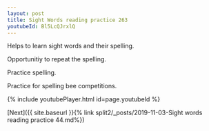 ```yaml
---
layout: post
title: Sight Words reading practice 263
youtubeId: Bl5LcQJrxlQ
---
```

 
 
Helps to learn sight words and their spelling.

Opportunitiy to repeat the spelling. 

Practice spelling. 
 
Practice for spelling bee competitions. 
 
{% include youtubePlayer.html id=page.youtubeId %}
 
 

[Next]({{ site.baseurl }}{% link  split2/_posts/2019-11-03-Sight words reading practice 44.md%})
 

